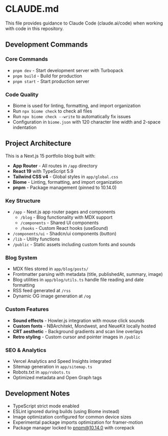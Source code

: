 # CLAUDE.md

This file provides guidance to Claude Code (claude.ai/code) when working with code in this repository.

## Development Commands

### Core Commands
- `pnpm dev` - Start development server with Turbopack
- `pnpm build` - Build for production
- `pnpm start` - Start production server

### Code Quality
- Biome is used for linting, formatting, and import organization
- Run `npx biome check` to check all files
- Run `npx biome check --write` to automatically fix issues
- Configuration in `biome.json` with 120 character line width and 2-space indentation

## Project Architecture

This is a Next.js 15 portfolio blog built with:
- **App Router** - All routes in `/app` directory
- **React 19** with TypeScript 5.9
- **Tailwind CSS v4** - Global styles in `app/global.css`
- **Biome** - Linting, formatting, and import organization
- **pnpm** - Package management (pinned to 10.14.0)

### Key Structure
- `/app` - Next.js app router pages and components
  - `/blog` - Blog functionality with MDX support
  - `/components` - Shared UI components
  - `/hooks` - Custom React hooks (useSound)
- `/components/ui` - Shadcn/ui components (button)
- `/lib` - Utility functions
- `/public` - Static assets including custom fonts and sounds

### Blog System
- MDX files stored in `app/blog/posts/`
- Frontmatter parsing with metadata (title, publishedAt, summary, image)
- Blog utilities in `app/blog/utils.ts` handle file reading and date formatting
- RSS feed generated at `/rss`
- Dynamic OG image generation at `/og`

### Custom Features
- **Sound effects** - Howler.js integration with mouse click sounds
- **Custom fonts** - NBArchitekt, Mondwest, and NeueKit locally hosted
- **CRT aesthetic** - Background gradients and scan line overlays
- **Retro styling** - Custom cursor and pointer images in `/public`

### SEO & Analytics
- Vercel Analytics and Speed Insights integrated
- Sitemap generation in `app/sitemap.ts`
- Robots.txt in `app/robots.ts`
- Optimized metadata and Open Graph tags

## Development Notes

- TypeScript strict mode enabled
- ESLint ignored during builds (using Biome instead)
- Image optimization configured for common device sizes
- Experimental package imports optimization for framer-motion
- Package manager locked to pnpm@10.14.0 with corepack